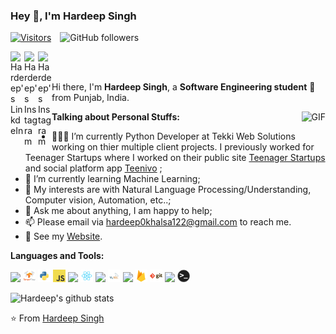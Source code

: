 ### Hey 👋, I'm Hardeep Singh

[![Visitors](https://visitor-badge.glitch.me/badge?page_id=hardeepsingh980.hardeepsingh980)](https://visitor-badge.glitch.me/badge?page_id=hardeepsingh980.hardeepsingh980)&emsp;![GitHub followers](https://img.shields.io/github/followers/hardeepsingh980?style=social)

<a href="https://www.linkedin.com/in/hardeep-singh-96573b173/">
  <img align="left" alt="Hardeep's LinkdeIn" width="22px" src="https://cdn.jsdelivr.net/npm/simple-icons@v3/icons/linkedin.svg" />
</a>
<a href="https://www.instagram.com/har_deep_sin_gh/">
  <img align="left" alt="Hardeep's Instagram" width="22px" src="https://cdn.jsdelivr.net/npm/simple-icons@v3/icons/instagram.svg" />
</a>
<a href="https://www.facebook.com/profile.php?id=100008478370645">
  <img align="left" alt="Hardeep's Instagram" width="22px" src="https://cdn.jsdelivr.net/npm/simple-icons@v3/icons/facebook.svg" />
</a>

<br />
<br />

Hi there, I'm **Hardeep Singh**, a **Software Engineering student** 🚀 from Punjab, India. 

  <img align="right" alt="GIF" src="https://i.pinimg.com/originals/e4/26/70/e426702edf874b181aced1e2fa5c6cde.gif" />

**Talking about Personal Stuffs:**

- 👨🏽‍💻 I’m currently Python Developer at Tekki Web Solutions working on thier multiple client projects. I previously worked for Teenager Startups where I worked on their public site [Teenager Startups](http://www.teenagerstartups.com/) and social platform app [Teenivo](https://teenivo.com/) ;
- 🌱 I’m currently learning Machine Learning; 
- 🤔 My interests are with Natural Language Processing/Understanding, Computer vision, Automation, etc..;
- 💬 Ask me about anything, I am happy to help;
- 📫 Please email via hardeep0khalsa122@gmail.com to reach me.
- 📝 See my [Website](https://hardeepsingh.herokuapp.com/).


**Languages and Tools:**  

<code><img height="20" src="https://cdn.worldvectorlogo.com/logos/flutter-logo.svg"></code>
<code><img height="20" src="https://raw.githubusercontent.com/github/explore/80688e429a7d4ef2fca1e82350fe8e3517d3494d/topics/tensorflow/tensorflow.png"></code>
<code><img height="20" src="https://raw.githubusercontent.com/github/explore/80688e429a7d4ef2fca1e82350fe8e3517d3494d/topics/python/python.png"></code>
<code><img height="20" src="https://raw.githubusercontent.com/github/explore/80688e429a7d4ef2fca1e82350fe8e3517d3494d/topics/javascript/javascript.png"></code>
<code><img height="20" src="https://www.djangoproject.com/m/img/logos/django-logo-negative.png"></code>
<code><img height="20" src="https://raw.githubusercontent.com/github/explore/80688e429a7d4ef2fca1e82350fe8e3517d3494d/topics/react/react.png"></code>
<code><img height="20" src="https://discoversdkcdn.azureedge.net/runtimecontent/companyfiles/6617/2328/thumbnail.png"></code>
<code><img height="20" src="https://raw.githubusercontent.com/github/explore/80688e429a7d4ef2fca1e82350fe8e3517d3494d/topics/mysql/mysql.png"></code>
<code><img height="20" src="https://upload.wikimedia.org/wikipedia/commons/thumb/9/93/Amazon_Web_Services_Logo.svg/1280px-Amazon_Web_Services_Logo.svg.png"></code>
<code><img height="20" src="https://raw.githubusercontent.com/github/explore/80688e429a7d4ef2fca1e82350fe8e3517d3494d/topics/firebase/firebase.png"></code>
<code><img height="20" src="https://raw.githubusercontent.com/github/explore/80688e429a7d4ef2fca1e82350fe8e3517d3494d/topics/git/git.png"></code>
<code><img height="20" src="https://dwglogo.com/wp-content/uploads/2018/03/Dart_logo.png"></code>
<code><img height="20" src="https://raw.githubusercontent.com/github/explore/80688e429a7d4ef2fca1e82350fe8e3517d3494d/topics/terminal/terminal.png"></code>

![Hardeep's github stats](https://github-readme-stats.anuraghazra1.vercel.app/api?username=hardeepsingh980&show_icons=true&title_color=fff&icon_color=fff&text_color=9f9f9f&bg_color=151515)

⭐️ From [Hardeep Singh](https://github.com/hardeepsingh980)
